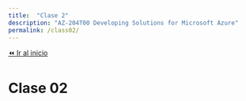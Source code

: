 ```yaml
---
title:  "Clase 2"
description: "AZ-204T00 Developing Solutions for Microsoft Azure"
permalink: /class02/
---
```


[⏪ Ir al inicio](../../docs/index.md)

# Clase 02
